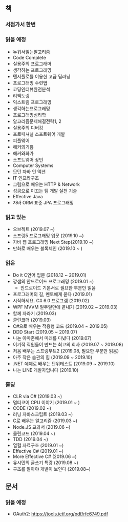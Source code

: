## 책
### 서점가서 한번

### 읽을 예정
- 누워서읽는알고리즘
- Code Complete
- 실용주의 프로그래머
- 생각하는 프로그래밍
- 텐서플로를 이용한 고급 딥러닝
- 프로그래밍 수련법
- 코딩인터뷰완전분석
- 리팩토링
- 익스트림 프로그래밍
- 생각하는프로그래밍
- 프로그래밍심리학
- 알고리즘문제해결전략1, 2
- 실용주의 디버깅
- 프로페셔널 소프트웨어 개발
- 피플웨어
- 해커의기쁨
- 해커와화가
- 소프트웨어 장인
- Computer Systems
- 모던 자바 인 액션
- IT 인프라구조
- 그림으로 배우는 HTTP & Network
- 성공으로 이끄는 팀 개발 실천 기술
- Effective Java
- 자바 ORM 표준 JPA 프로그래밍

### 읽고 있는
- 오브젝트 (2019.07 ~)
- 스프링5 프로그래밍 입문 (2019.10 ~)
- 자바 웹 프로그래밍 Next Step(2019.10 ~)
- 만화로 배우는 블록체인 (2019.10 ~ )

### 읽은
- Do it C언어 입문 (2018.12 ~ 2019.01)
- 깡샘의 안드로이드 프로그래밍 (2019.01 ~)
   - 안드로이드 기본서로 필요한 부분만 읽음
- 프로그래머의 길, 멘토에게 묻다 (2019.01)
- 시작하세요. C#  6.0 프로그램 (2019.02)
- WPF MVVM 일주일만에 끝내기 (2019.02 ~ 2019.03)
- 함께 자라기 (2019.03)
- 클린코더 (2019.03)
- C#으로 배우는 적응형 코드 (2019.04 ~ 2019.05)
- DDD Start (2019.05 ~ 2019.07)
- 나는 아마존에서 미래를 다녔다 (2019.07)
- 이기적 직원들이 만드는 최고의 회사 (2019.07 ~ 2019.08)
- 처음 배우는 스프링부트2 (2019.08, 필요한 부분만 읽음)
- 아주 작은 습관의 힘 (2019.09 ~ 2019.10)
- .NET 예제로 배우는 단위테스트 (2019.09 ~ 2019.10)
- 나는 LINE 개발자입니다 (2019.10)

### 홀딩
- CLR via C# (2019.03 ~)
- 멀티코어 CPU 이야기 (2019.01 ~ )
- CODE (2019.02 ~)
- 러닝 자바스크립트 (2019.03 ~)
- C로 배우는 알고리즘 (2019.03 ~)
- Node.JS 교과서 (2019.06 ~)
- 클린코드 (2019.04 ~)
- TDD (2019.04 ~)
- 열혈 자료구조 (2019.01 ~)
- Effective C# (2019.01 ~)
- More Effective C# (2019.06 ~)
- 유시민의 글쓰기 특강 (2019.08 ~)
- 구조를 알아야 개발이 보인다 (2019.08~)

## 문서
### 읽을 예정
- OAuth2: https://tools.ietf.org/pdf/rfc6749.pdf 